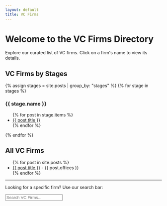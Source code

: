 ```yaml
---
layout: default
title: VC Firms
---
```


<h1>Welcome to the VC Firms Directory</h1>

<p>Explore our curated list of VC firms. Click on a firm's name to view its details.</p>

<h2>VC Firms by Stages</h2>

{% assign stages = site.posts | group_by: "stages" %}
{% for stage in stages %}
  <h3>{{ stage.name }}</h3>
  <ul>
    {% for post in stage.items %}
      <li><a href="{{ post.url }}">{{ post.title }}</a></li>
    {% endfor %}
  </ul>
{% endfor %}

<h2>All VC Firms</h2>
<ul>
  {% for post in site.posts %}
    <li><a href="{{ post.url }}">{{ post.title }}</a> - {{ post.offices }}</li>
  {% endfor %}
</ul>

<hr>
<p>Looking for a specific firm? Use our search bar:</p>
<input type="text" id="search" placeholder="Search VC Firms...">
<ul id="results"></ul>

<script src="https://cdn.jsdelivr.net/npm/fuse.js"></script>
<script>
  // Fetch and use JSON for search
  fetch('/search.json')
    .then(response => response.json())
    .then(data => {
      const fuse = new Fuse(data, { keys: ['title', 'offices', 'stages', 'markets'] });
      document.getElementById('search').addEventListener('input', (e) => {
        const results = fuse.search(e.target.value);
        const ul = document.getElementById('results');
        ul.innerHTML = results.map(result => `<li><a href="${result.item.url}">${result.item.title}</a></li>`).join('');
      });
    });
</script>

